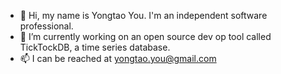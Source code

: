 - 👋 Hi, my name is Yongtao You. I'm an independent software professional.
- 👀 I’m currently working on an open source dev op tool called TickTockDB, a time series database.
- 📫 I can be reached at yongtao.you@gmail.com

<!---
ytyou/ytyou is a ✨ special ✨ repository because its `README.md` (this file) appears on your GitHub profile.
You can click the Preview link to take a look at your changes.
--->
